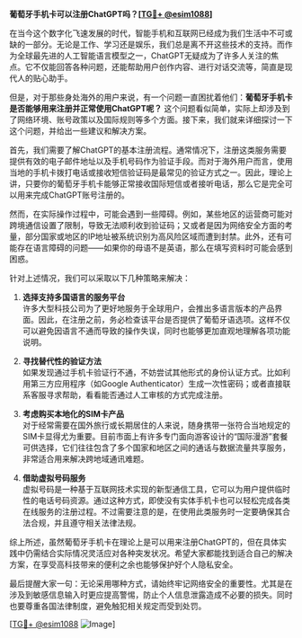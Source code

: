 **葡萄牙手机卡可以注册ChatGPT吗？[[TG💪+ @esim1088](https://t.me/s/esim1088)]**

在当今这个数字化飞速发展的时代，智能手机和互联网已经成为我们生活中不可或缺的一部分。无论是工作、学习还是娱乐，我们总是离不开这些技术的支持。而作为全球最先进的人工智能语言模型之一，ChatGPT无疑成为了许多人关注的焦点。它不仅能回答各种问题，还能帮助用户创作内容、进行对话交流等，简直是现代人的贴心助手。

但是，对于那些身处海外的用户来说，有一个问题一直困扰着他们：**葡萄牙手机卡是否能够用来注册并正常使用ChatGPT呢？** 这个问题看似简单，实际上却涉及到了网络环境、账号政策以及国际规则等多个方面。接下来，我们就来详细探讨一下这个问题，并给出一些建议和解决方案。

首先，我们需要了解ChatGPT的基本注册流程。通常情况下，注册这类服务需要提供有效的电子邮件地址以及手机号码作为验证手段。而对于海外用户而言，使用当地的手机卡拨打电话或接收短信验证码是最常见的验证方式之一。因此，理论上讲，只要你的葡萄牙手机卡能够正常接收国际短信或者接听电话，那么它是完全可以用来完成ChatGPT账号注册的。

然而，在实际操作过程中，可能会遇到一些障碍。例如，某些地区的运营商可能对跨境通信设置了限制，导致无法顺利收到验证码；又或者是因为网络安全方面的考量，部分国家或地区的IP地址被系统识别为高风险区域而遭到封禁。此外，还有可能存在语言障碍的问题——如果你的母语不是英语，那么在填写资料时可能会感到困惑。

针对上述情况，我们可以采取以下几种策略来解决：

1. **选择支持多国语言的服务平台**  
   许多大型科技公司为了更好地服务于全球用户，会推出多语言版本的产品界面。因此，在注册之前，务必检查该平台是否提供了葡萄牙语选项。这样不仅可以避免因语言不通而导致的操作失误，同时也能够更加直观地理解各项功能说明。

2. **寻找替代性的验证方法**  
   如果发现通过手机卡验证行不通，不妨尝试其他形式的身份认证方式。比如利用第三方应用程序（如Google Authenticator）生成一次性密码；或者直接联系客服寻求帮助，看看能否通过人工审核的方式完成注册。

3. **考虑购买本地化的SIM卡产品**  
   对于经常需要在国外旅行或长期居住的人来说，随身携带一张符合当地规定的SIM卡显得尤为重要。目前市面上有许多专门面向游客设计的“国际漫游”套餐可供选择，它们往往包含了多个国家和地区之间的通话与数据流量共享服务，非常适合用来解决跨地域通讯难题。

4. **借助虚拟号码服务**  
   虚拟号码是一种基于互联网技术实现的新型通信工具，它可以为用户提供临时性的电话号码资源。通过这种方式，即使没有实体手机卡也可以轻松完成各类在线服务的注册过程。不过需要注意的是，在使用此类服务时一定要确保其合法合规，并且遵守相关法律法规。

综上所述，虽然葡萄牙手机卡在理论上是可以用来注册ChatGPT的，但在具体实践中仍需结合实际情况灵活应对各种突发状况。希望大家都能找到适合自己的解决方案，在享受高科技带来的便利之余也能够保护好个人隐私安全。

最后提醒大家一句：无论采用哪种方式，请始终牢记网络安全的重要性。尤其是在涉及到敏感信息输入时更应提高警惕，防止个人信息泄露造成不必要的损失。同时也要尊重各国法律制度，避免触犯相关规定而受到处罚。

[[TG💪+ @esim1088](https://t.me/s/esim1088) ![Image](https://i.postimg.cc/4NQfJmqS/Snipaste-2025-05-13-00-14-12.png)]
